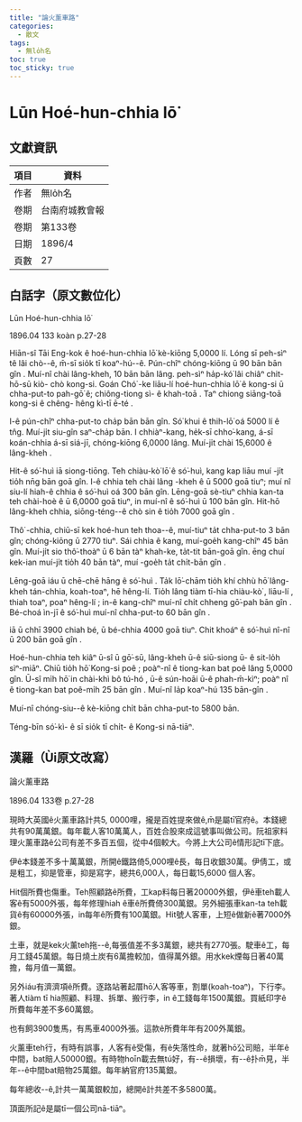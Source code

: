 ```yaml
---
title: "論火薰車路"
categories:
  - 散文
tags:
  - 無lo̍h名
toc: true
toc_sticky: true
---
```


# Lūn Hoé-hun-chhia lō͘

## 文獻資訊

| 項目 | 資料 |
|---|---|
| 作者 | 無lo̍h名 |
| 卷期 | 台南府城教會報 |
| 卷期 | 第133卷 |
| 日期 | 1896/4 |
| 頁數 | 27 |

## 白話字（原文數位化）

Lūn Hoé-hun-chhia lō͘

1896.04 133 koàn p.27-28

Hiān-sî Tāi Eng-kok ê hoé-hun-chhia lō͘ kè-kiōng 5,0000 lí. Lóng sī peh-sìⁿ tê lâi chò--ê, m̄-sī sio̍k tī koaⁿ-hú--ê. Pún-chîⁿ chóng-kiōng ū 90 bān bān gîn . Muí-nî chài lâng-kheh, 10 bān bān lâng. peh-sìⁿ ha̍p-kó͘ lâi chiâⁿ chit-hō-sū kiò- chò kong-si. Goán Chó͘ -ke liāu-lí hoé-hun-chhia lō͘ ê kong-si ū chha-put-to pah-gō͘ ê; chiông-tiong sì- ê khah-toā . Taⁿ chiong siāng-toā kong-si ê chêng- hêng kì-tī ē-té .

I-ê pún-chîⁿ chha-put-to cha̍p bān bān gîn. Só͘ khui ê thih-lō͘ oá 5000 lí ê tn̂g. Muí-ji̍t siu-gîn saⁿ-cha̍p bān. I chhiàⁿ-kang, he̍k-sī chho͘-kang, á-sī koán-chhia á-sī siá-jī, chóng-kiōng 6,0000 lâng. Muí-ji̍t chài 15,6000 ê lâng-kheh .

Hit-ê só͘-huì iā siong-tiōng. Teh chiàu-kò͘ lō͘ ê só͘-huì, kang kap liāu muí -ji̍t tio̍h nn̄g bān goā gîn. I-ê chhia teh chài lâng -kheh ê ū 5000 goā tiuⁿ; muí nî siu-lí hiah-ê chhia ê só͘-huì oá 300 bān gîn. Lēng-goā sè-tiuⁿ chhia kan-ta teh chài-hoè ê ū 6,0000 goā tiuⁿ, in muí-nî ê só͘-huì ū 100 bān gîn. Hit-hō lâng-kheh chhia, siōng-téng--ê chò sin ê tio̍h 7000 goā gîn .

Thô͘ -chhia, chiū-sī kek hoé-hun teh thoa--ê, muí-tiuⁿ ta̍t chha-put-to 3 bān gîn; chóng-kiōng ū 2770 tiuⁿ. Sái chhia ê kang, muí-goe̍h kang-chîⁿ 45 bān gîn. Muí-ji̍t sio thô͘-thoàⁿ ū 6 bān tàⁿ khah-ke, ta̍t-tit bān-goā gîn. ēng chuí kek-ian muí-ji̍t tio̍h 40 bān tàⁿ, muí -goe̍h ta̍t chi̍t-bān gîn .

Lēng-goā iáu ū chē-chē hāng ê só͘-huì . Ta̍k lō͘-chām tio̍h khí chhù hō͘ lâng-kheh tán-chhia, koah-toaⁿ, hē hêng-lí. Tio̍h lâng tiàm tī-hia chiàu-kò͘ , liāu-lí , thiah toaⁿ, poaⁿ hêng-lí ; in-ê kang-chîⁿ muí-nî chi̍t chheng gō͘-pah bān gîn . Bé-choá ìn-jī ê só͘-huì muí-nî chha-put-to 60 bān gîn .

iā ū chhī 3900 chiah bé, ū bé-chhia 4000 goā tiuⁿ. Chit khoáⁿ ê só͘-huì nî-nî ū 200 bān goā gîn .

Hoé-hun-chhia teh kiâⁿ ū-sî ū gō͘-sū, lâng-kheh ū-ê siū-siong ū- ê sit-lo̍h sìⁿ-miāⁿ. Chiū tio̍h hō͘ Kong-si poê ; poàⁿ-nî ê tiong-kan bat poê lâng 5,0000 gîn. Ū-sî mi̍h hō͘ in chài-khì bô tú-hó , ū-ê sún-hoāi ū-ê phah-m̄-kìⁿ; poàⁿ nî ê tiong-kan bat poê-mi̍h 25 bān gîn . Muí-nî la̍p koaⁿ-hú 135 bān-gîn .

Muí-nî chóng-siu--ê kè-kiōng chi̍t bān chha-put-to 5800 bān.

Téng-bīn só͘-kì- ê sī sio̍k tī chi̍t- ê Kong-si nā-tiāⁿ.

## 漢羅（Ùi原文改寫）

論火薰車路

1896.04 133卷 p.27-28

現時大英國ê火薰車路計共5, 0000哩，攏是百姓提來做ê,m̄是屬tī官府ê。本錢總共有90萬萬銀。每年載人客10萬萬人，百姓合股來成這號事叫做公司。阮祖家料理火薰車路ê公司有差不多百五個，從中4個較大。今將上大公司ê情形記tī下底。

伊ê本錢差不多十萬萬銀，所開ê鐵路倚5,000哩ê長，每日收銀30萬。伊倩工，或是粗工，抑是管車，抑是寫字，總共6,000人，每日載15,6000 個人客。

Hit個所費也傷重。Teh照顧路ê所費，工kap料每日著20000外銀，伊ê車teh載人客ê有5000外張，每年修理hiah ê車ê所費倚300萬銀。另外細張車kan-ta teh載貨ê有60000外張，in每年ê所費有100萬銀。Hit號人客車，上短ê做新ê著7000外銀。

土車，就是kek火薰teh拖--ê,每張值差不多3萬銀，總共有2770張。駛車ê工，每月工錢45萬銀。每日燒土炭有6萬擔較加，值得萬外銀。用水kek煙每日著40萬擔，每月值一萬銀。

另外iáu有濟濟項ê所費。逐路站著起厝hō͘人客等車，割單(koah-toaⁿ)，下行李。著人tiàm tī hia照顧、料理、拆單、搬行李，in ê工錢每年1500萬銀。買紙印字ê所費每年差不多60萬銀。

也有飼3900隻馬，有馬車4000外張。這款ê所費年年有200外萬銀。

火薰車teh行，有時有誤事，人客有ê受傷，有ê失落性命，就著hō͘公司賠，半年ê中間，bat賠人50000銀。有時物ho͘īn載去無tú好，有--ê損壞，有--ê扑m̄見，半年--ê中間bat賠物25萬銀。每年納官府135萬銀。

每年總收--ê,計共一萬萬銀較加，總開ê計共差不多5800萬。

頂面所記ê是屬tī一個公司nā-tiāⁿ。
